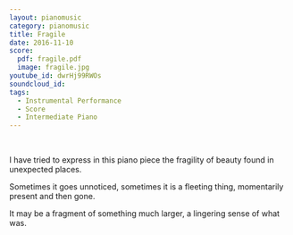 ```yaml
---
layout: pianomusic
category: pianomusic
title: Fragile
date: 2016-11-10
score:
  pdf: fragile.pdf
  image: fragile.jpg
youtube_id: dwrHj99RWOs
soundcloud_id:
tags:
  - Instrumental Performance
  - Score
  - Intermediate Piano
---
```


&nbsp;

I have tried to express in this piano piece the fragility of beauty found in unexpected places.

Sometimes it goes unnoticed, sometimes it is a fleeting thing, momentarily present and then gone.

It may be a fragment of something much larger, a lingering sense of what was.
